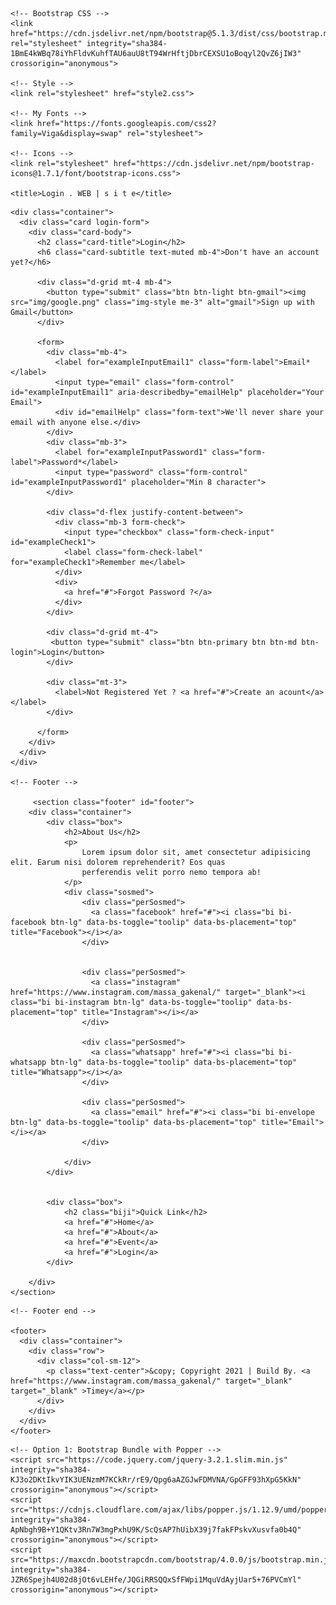 <!doctype html>
<html lang="en">
  <head>
    <meta charset="utf-8">
    <meta name="viewport" content="width=device-width, initial-scale=1">

    <!-- Bootstrap CSS -->
    <link href="https://cdn.jsdelivr.net/npm/bootstrap@5.1.3/dist/css/bootstrap.min.css" rel="stylesheet" integrity="sha384-1BmE4kWBq78iYhFldvKuhfTAU6auU8tT94WrHftjDbrCEXSU1oBoqyl2QvZ6jIW3" crossorigin="anonymous">
    
    <!-- Style -->
    <link rel="stylesheet" href="style2.css">
     
    <!-- My Fonts -->
    <link href="https://fonts.googleapis.com/css2?family=Viga&display=swap" rel="stylesheet">

    <!-- Icons -->
    <link rel="stylesheet" href="https://cdn.jsdelivr.net/npm/bootstrap-icons@1.7.1/font/bootstrap-icons.css">

    <title>Login . WEB | s i t e</title>
  </head>
  <body>

    <div class="container">        
      <div class="card login-form">
        <div class="card-body">
          <h2 class="card-title">Login</h2>
          <h6 class="card-subtitle text-muted mb-4">Don't have an account yet?</h6>

          <div class="d-grid mt-4 mb-4">
            <button type="submit" class="btn btn-light btn-gmail"><img src="img/google.png" class="img-style me-3" alt="gmail">Sign up with Gmail</button>
          </div>

          <form>
            <div class="mb-4">
              <label for="exampleInputEmail1" class="form-label">Email*</label>
              <input type="email" class="form-control" id="exampleInputEmail1" aria-describedby="emailHelp" placeholder="Your Email">
              <div id="emailHelp" class="form-text">We'll never share your email with anyone else.</div>
            </div>
            <div class="mb-3">
              <label for="exampleInputPassword1" class="form-label">Password*</label>
              <input type="password" class="form-control" id="exampleInputPassword1" placeholder="Min 8 character">
            </div>

            <div class="d-flex justify-content-between">
              <div class="mb-3 form-check">
                <input type="checkbox" class="form-check-input" id="exampleCheck1">
                <label class="form-check-label" for="exampleCheck1">Remember me</label>
              </div>
              <div>
                <a href="#">Forgot Password ?</a>
              </div>
            </div>

            <div class="d-grid mt-4">
             <button type="submit" class="btn btn-primary btn btn-md btn-login">Login</button>
            </div>

            <div class="mt-3">
              <label>Not Registered Yet ? <a href="#">Create an acount</a></label>
            </div>

          </form>        
        </div>
      </div>
    </div>

    <!-- Footer -->
    
         <section class="footer" id="footer">
        <div class="container">
            <div class="box">
                <h2>About Us</h2>
                <p>
                    Lorem ipsum dolor sit, amet consectetur adipisicing elit. Earum nisi dolorem reprehenderit? Eos quas
                    perferendis velit porro nemo tempora ab!
                </p>
                <div class="sosmed">
                    <div class="perSosmed">
                      <a class="facebook" href="#"><i class="bi bi-facebook btn-lg" data-bs-toggle="toolip" data-bs-placement="top" title="Facebook"></i></a>
                    </div>


                    <div class="perSosmed">
                      <a class="instagram" href="https://www.instagram.com/massa_gakenal/" target="_blank"><i class="bi bi-instagram btn-lg" data-bs-toggle="toolip" data-bs-placement="top" title="Instagram"></i></a>
                    </div>

                    <div class="perSosmed">
                      <a class="whatsapp" href="#"><i class="bi bi-whatsapp btn-lg" data-bs-toggle="toolip" data-bs-placement="top" title="Whatsapp"></i></a>
                    </div>

                    <div class="perSosmed">
                      <a class="email" href="#"><i class="bi bi-envelope btn-lg" data-bs-toggle="toolip" data-bs-placement="top" title="Email"></i></a>
                    </div>

                </div>
            </div>


            <div class="box">
                <h2 class="biji">Quick Link</h2>
                <a href="#">Home</a>
                <a href="#">About</a>
                <a href="#">Event</a>
                <a href="#">Login</a>
            </div>

        </div>
    </section>

  <!-- Akhir Footer -->

    <!-- Footer end -->

    <footer> 
      <div class="container">
        <div class="row">
          <div class="col-sm-12">
            <p class="text-center">&copy; Copyright 2021 | Build By. <a href="https://www.instagram.com/massa_gakenal/" target="_blank" target="_blank" >Timey</a></p>
          </div>
        </div>
      </div>
    </footer> 

  <!-- Akhir Footer end -->


    <!-- Option 1: Bootstrap Bundle with Popper -->
    <script src="https://code.jquery.com/jquery-3.2.1.slim.min.js" integrity="sha384-KJ3o2DKtIkvYIK3UENzmM7KCkRr/rE9/Qpg6aAZGJwFDMVNA/GpGFF93hXpG5KkN" crossorigin="anonymous"></script>
    <script src="https://cdnjs.cloudflare.com/ajax/libs/popper.js/1.12.9/umd/popper.min.js" integrity="sha384-ApNbgh9B+Y1QKtv3Rn7W3mgPxhU9K/ScQsAP7hUibX39j7fakFPskvXusvfa0b4Q" crossorigin="anonymous"></script>
    <script src="https://maxcdn.bootstrapcdn.com/bootstrap/4.0.0/js/bootstrap.min.js" integrity="sha384-JZR6Spejh4U02d8jOt6vLEHfe/JQGiRRSQQxSfFWpi1MquVdAyjUar5+76PVCmYl" crossorigin="anonymous"></script>

  </body>
</html>
